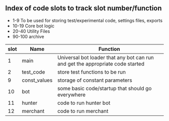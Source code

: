 ## Index of code slots to track slot number/function

 - 1-9 To be used for storing test/experimental code, settings files, exports
 - 10-19 Core bot logic
 - 20-40 Utility Files
 - 90-100 archive


| slot | Name | Function |
| ---- | ---- | -------- |
| 1 | main | Universal bot loader that any bot can run and get the appropriate code started |
| 2 | test_code | store test functions to be run |
| 9 | const_values | storage of constant parameters |
| 10 | bot | some basic code/startup that should go everywhere |
| 11 | hunter | code to run hunter bot |
| 12 | merchant | code to run merchant |
